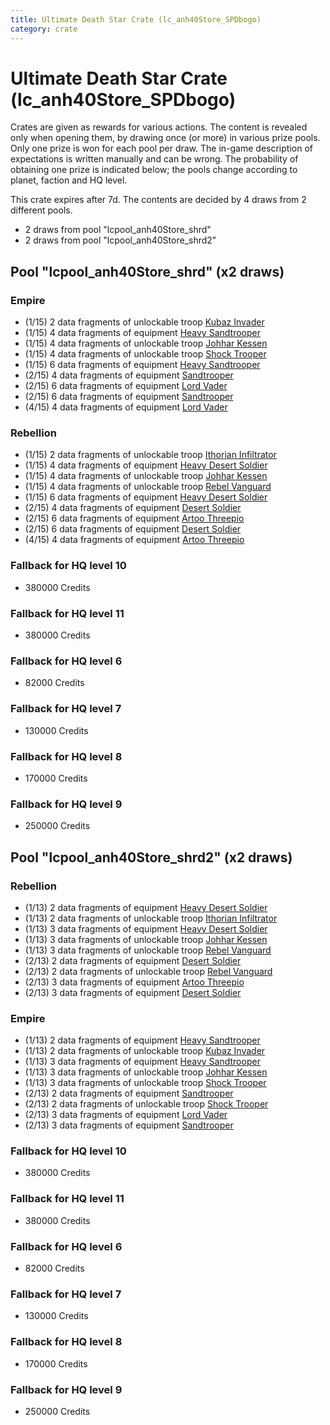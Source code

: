 ```yaml
---
title: Ultimate Death Star Crate (lc_anh40Store_SPDbogo)
category: crate
---
```


# Ultimate Death Star Crate (lc_anh40Store_SPDbogo)

Crates are given as rewards for various actions. The content is revealed only when opening them, by drawing once (or more) in various prize pools. Only one prize is won for each pool per draw. The in-game description of expectations is written manually and can be wrong. The probability of obtaining one prize is indicated below; the pools change according to planet, faction and HQ level.

This crate expires after 7d. The contents are decided by 4 draws from 2 different pools.
  * 2 draws from pool "lcpool_anh40Store_shrd"
  * 2 draws from pool "lcpool_anh40Store_shrd2"

## Pool "lcpool_anh40Store_shrd" (x2 draws)

### Empire

  * (1/15) 2 data fragments of unlockable troop [Kubaz Invader](KubazInvader)
  * (1/15) 4 data fragments of equipment [Heavy Sandtrooper](eqpEmpireHeavySandtrooper)
  * (1/15) 4 data fragments of unlockable troop [Johhar Kessen](EmpireJohhar)
  * (1/15) 4 data fragments of unlockable troop [Shock Trooper](Shock)
  * (1/15) 6 data fragments of equipment [Heavy Sandtrooper](eqpEmpireHeavySandtrooper)
  * (2/15) 4 data fragments of equipment [Sandtrooper](eqpEmpireSandtrooper)
  * (2/15) 6 data fragments of equipment [Lord Vader](eqpEmpireLordVader)
  * (2/15) 6 data fragments of equipment [Sandtrooper](eqpEmpireSandtrooper)
  * (4/15) 4 data fragments of equipment [Lord Vader](eqpEmpireLordVader)

### Rebellion

  * (1/15) 2 data fragments of unlockable troop [Ithorian Infiltrator](IthorianInfiltrator)
  * (1/15) 4 data fragments of equipment [Heavy Desert Soldier](eqpRebelHeavySandSoldier)
  * (1/15) 4 data fragments of unlockable troop [Johhar Kessen](RebelJohhar)
  * (1/15) 4 data fragments of unlockable troop [Rebel Vanguard](Vanguard)
  * (1/15) 6 data fragments of equipment [Heavy Desert Soldier](eqpRebelHeavySandSoldier)
  * (2/15) 4 data fragments of equipment [Desert Soldier](eqpRebelSandSoldier)
  * (2/15) 6 data fragments of equipment [Artoo  Threepio](eqpRebelArtoo)
  * (2/15) 6 data fragments of equipment [Desert Soldier](eqpRebelSandSoldier)
  * (4/15) 4 data fragments of equipment [Artoo  Threepio](eqpRebelArtoo)

### Fallback for HQ level 10

  * 380000 Credits

### Fallback for HQ level 11

  * 380000 Credits

### Fallback for HQ level 6

  * 82000 Credits

### Fallback for HQ level 7

  * 130000 Credits

### Fallback for HQ level 8

  * 170000 Credits

### Fallback for HQ level 9

  * 250000 Credits

## Pool "lcpool_anh40Store_shrd2" (x2 draws)

### Rebellion

  * (1/13) 2 data fragments of equipment [Heavy Desert Soldier](eqpRebelHeavySandSoldier)
  * (1/13) 2 data fragments of unlockable troop [Ithorian Infiltrator](IthorianInfiltrator)
  * (1/13) 3 data fragments of equipment [Heavy Desert Soldier](eqpRebelHeavySandSoldier)
  * (1/13) 3 data fragments of unlockable troop [Johhar Kessen](RebelJohhar)
  * (1/13) 3 data fragments of unlockable troop [Rebel Vanguard](Vanguard)
  * (2/13) 2 data fragments of equipment [Desert Soldier](eqpRebelSandSoldier)
  * (2/13) 2 data fragments of unlockable troop [Rebel Vanguard](Vanguard)
  * (2/13) 3 data fragments of equipment [Artoo  Threepio](eqpRebelArtoo)
  * (2/13) 3 data fragments of equipment [Desert Soldier](eqpRebelSandSoldier)

### Empire

  * (1/13) 2 data fragments of equipment [Heavy Sandtrooper](eqpEmpireHeavySandtrooper)
  * (1/13) 2 data fragments of unlockable troop [Kubaz Invader](KubazInvader)
  * (1/13) 3 data fragments of equipment [Heavy Sandtrooper](eqpEmpireHeavySandtrooper)
  * (1/13) 3 data fragments of unlockable troop [Johhar Kessen](EmpireJohhar)
  * (1/13) 3 data fragments of unlockable troop [Shock Trooper](Shock)
  * (2/13) 2 data fragments of equipment [Sandtrooper](eqpEmpireSandtrooper)
  * (2/13) 2 data fragments of unlockable troop [Shock Trooper](Shock)
  * (2/13) 3 data fragments of equipment [Lord Vader](eqpEmpireLordVader)
  * (2/13) 3 data fragments of equipment [Sandtrooper](eqpEmpireSandtrooper)

### Fallback for HQ level 10

  * 380000 Credits

### Fallback for HQ level 11

  * 380000 Credits

### Fallback for HQ level 6

  * 82000 Credits

### Fallback for HQ level 7

  * 130000 Credits

### Fallback for HQ level 8

  * 170000 Credits

### Fallback for HQ level 9

  * 250000 Credits